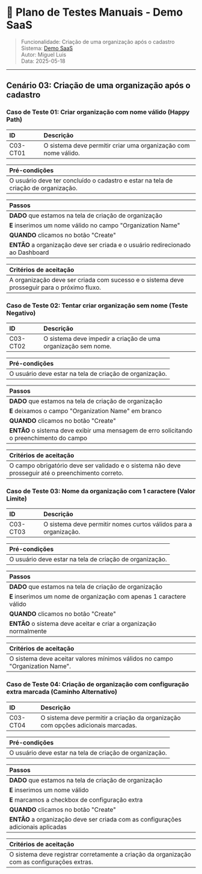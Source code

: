 # 🧪 Plano de Testes Manuais - Demo SaaS  
> Funcionalidade: Criação de uma organização após o cadastro  
> Sistema: [Demo SaaS](https://demo-saas.bugbug.io/)  
> Autor: Miguel Luis  
> Data: 2025-05-18  

---

## Cenário 03: Criação de uma organização após o cadastro

### Caso de Teste 01: Criar organização com nome válido (Happy Path)

| ID       | Descrição                                                           |
| :------- | :------------------------------------------------------------------ |
| C03-CT01 | O sistema deve permitir criar uma organização com nome válido.     |

| **Pré-condições**                                                        |
| :----------------------------------------------------------------------- |
| O usuário deve ter concluído o cadastro e estar na tela de criação de organização. |

| **Passos**                                                               |
| :----------------------------------------------------------------------- |
| **DADO** que estamos na tela de criação de organização                    |
| **E** inserimos um nome válido no campo "Organization Name"              |
| **QUANDO** clicamos no botão "Create"                                    |
| **ENTÃO** a organização deve ser criada e o usuário redirecionado ao Dashboard |

| **Critérios de aceitação**                                               |
| :----------------------------------------------------------------------- |
| A organização deve ser criada com sucesso e o sistema deve prosseguir para o próximo fluxo. |

### Caso de Teste 02: Tentar criar organização sem nome (Teste Negativo)

| ID       | Descrição                                                           |
| :------- | :------------------------------------------------------------------ |
| C03-CT02 | O sistema deve impedir a criação de uma organização sem nome.      |

| **Pré-condições**                                                        |
| :----------------------------------------------------------------------- |
| O usuário deve estar na tela de criação de organização.                 |

| **Passos**                                                               |
| :----------------------------------------------------------------------- |
| **DADO** que estamos na tela de criação de organização                    |
| **E** deixamos o campo "Organization Name" em branco                     |
| **QUANDO** clicamos no botão "Create"                                    |
| **ENTÃO** o sistema deve exibir uma mensagem de erro solicitando o preenchimento do campo |

| **Critérios de aceitação**                                               |
| :----------------------------------------------------------------------- |
| O campo obrigatório deve ser validado e o sistema não deve prosseguir até o preenchimento correto. |

### Caso de Teste 03: Nome da organização com 1 caractere (Valor Limite)

| ID       | Descrição                                                           |
| :------- | :------------------------------------------------------------------ |
| C03-CT03 | O sistema deve permitir nomes curtos válidos para a organização.    |

| **Pré-condições**                                                        |
| :----------------------------------------------------------------------- |
| O usuário deve estar na tela de criação de organização.                 |

| **Passos**                                                               |
| :----------------------------------------------------------------------- |
| **DADO** que estamos na tela de criação de organização                    |
| **E** inserimos um nome de organização com apenas 1 caractere válido     |
| **QUANDO** clicamos no botão "Create"                                    |
| **ENTÃO** o sistema deve aceitar e criar a organização normalmente       |

| **Critérios de aceitação**                                               |
| :----------------------------------------------------------------------- |
| O sistema deve aceitar valores mínimos válidos no campo "Organization Name". |

### Caso de Teste 04: Criação de organização com configuração extra marcada (Caminho Alternativo)

| ID       | Descrição                                                           |
| :------- | :------------------------------------------------------------------ |
| C03-CT04 | O sistema deve permitir a criação da organização com opções adicionais marcadas. |

| **Pré-condições**                                                        |
| :----------------------------------------------------------------------- |
| O usuário deve estar na tela de criação de organização.                 |

| **Passos**                                                               |
| :----------------------------------------------------------------------- |
| **DADO** que estamos na tela de criação de organização                    |
| **E** inserimos um nome válido                                            |
| **E** marcamos a checkbox de configuração extra                          |
| **QUANDO** clicamos no botão "Create"                                    |
| **ENTÃO** a organização deve ser criada com as configurações adicionais aplicadas |

| **Critérios de aceitação**                                               |
| :----------------------------------------------------------------------- |
| O sistema deve registrar corretamente a criação da organização com as configurações extras. |


